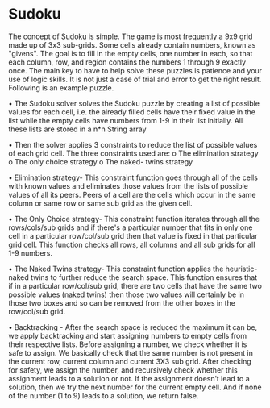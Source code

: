 # Sudoku
The concept of Sudoku is simple. The game is most frequently a 9x9 grid made up of 3x3 sub-grids. Some cells already contain numbers, known as "givens". The goal is to fill in the empty cells, one number in each, so that each column, row, and region contains the numbers 1 through 9 exactly once.  The main key to have to help solve these puzzles is patience and your use of logic skills. It is not just a case of trial and error to get the right result. Following is an example puzzle.

•	The Sudoku solver solves the Sudoku puzzle by creating a list of possible values for each cell, i.e. the already filled cells have their fixed value in the list while the empty cells have numbers from 1-9 in their list initially. All these lists are stored in a n*n String array

•	Then the solver applies 3 constraints to reduce the list of possible values of each grid cell. The three constraints used are: 
o	The elimination strategy
o	The only choice strategy
o	The naked- twins strategy

•	Elimination strategy- This constraint function goes through all of the cells with known values and eliminates those values from the lists of possible values of all its peers. Peers of a cell are the cells which occur in the same column or same row or same sub grid as the given cell.

•	The Only Choice strategy- This constraint function iterates through all the rows/cols/sub grids and if there's a particular number that fits in only one cell in a particular row/col/sub grid then that value is fixed in that particular grid cell. This function checks all rows, all columns and all sub grids for all 1-9 numbers.

•	The Naked Twins strategy- This constraint function applies the heuristic- naked twins to further reduce the search space. This function ensures that if in a particular row/col/sub grid, there are two cells that have the same two possible values (naked twins) then those two values will certainly be in those two boxes and so can be removed from the other boxes in the row/col/sub grid. 

•	Backtracking - After the search space is reduced the maximum it can be, we apply backtracking and start assigning numbers to empty cells from their respective lists. Before assigning a number, we check whether it is safe to assign. We basically check that the same number is not present in the current row, current column and current 3X3 sub grid. After checking for safety, we assign the number, and recursively check whether this assignment leads to a solution or not. If the assignment doesn’t lead to a solution, then we try the next number for the current empty cell. And if none of the number (1 to 9) leads to a solution, we return false.

